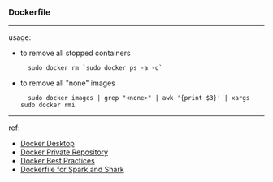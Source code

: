 ### Dockerfile

------------------

usage:

- to remove all stopped containers

        sudo docker rm `sudo docker ps -a -q`
        
- to remove all "none" images

        sudo docker images | grep "<none>" | awk '{print $3}' | xargs sudo docker rmi

------------------

ref:

- [Docker Desktop](https://github.com/rogaha/docker-desktop)
- [Docker Private Repository](http://www.oschina.net/question/54100_137630)
- [Docker Best Practices](http://crosbymichael.com/dockerfile-best-practices.html)
- [Dockerfile for Spark and Shark](https://github.com/amplab/docker-scripts)

